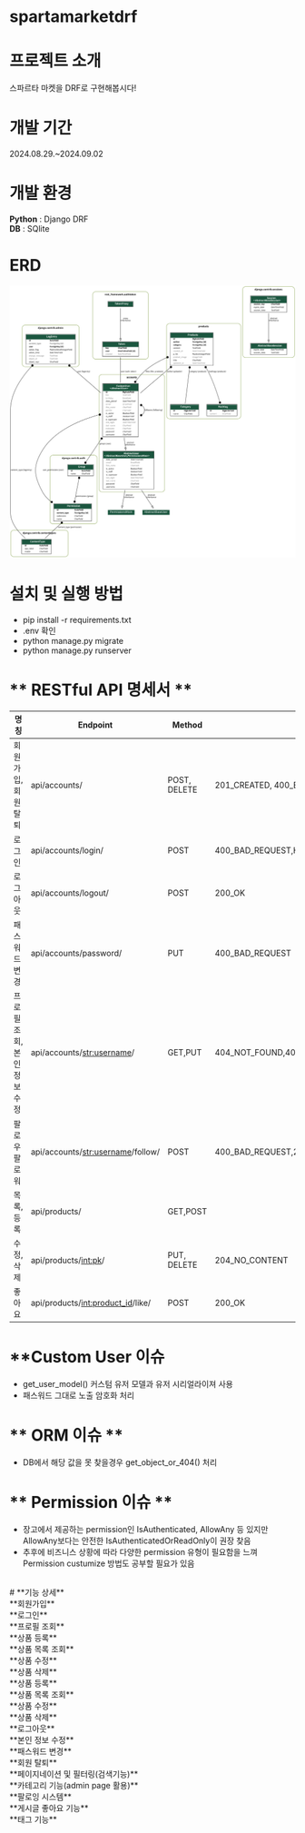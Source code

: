 # spartamarketdrf

# 프로젝트 소개
스파르타 마켓을 DRF로 구현해봅시다!<br>

# 개발 기간
2024.08.29.~2024.09.02<br>

# 개발 환경
**Python** : Django DRF<br>
**DB** : SQlite<br>

# ERD
![image](https://github.com/leeyounghuncom/spartamarketdrf/blob/main/readme/erd.png?raw=true)

# 설치 및 실행 방법
* pip install -r requirements.txt
* .env 확인
* python manage.py migrate
* python manage.py runserver

# ** RESTful API 명세서 **
명칭 | Endpoint | Method | status
|------|---|---|---|
회원가입, 회원탈퇴 | api/accounts/ | POST, DELETE | 201_CREATED, 400_BAD_REQUEST,204_NO_CONTENT
로그인 | api/accounts/login/ | POST | 400_BAD_REQUEST,HTTP_200_OK
로그아웃 | api/accounts/logout/ |  POST | 200_OK
패스워드변경 | api/accounts/password/ | PUT |  400_BAD_REQUEST
프로필 조회, 본인 정보 수정 | api/accounts/<str:username>/ | GET,PUT |404_NOT_FOUND,403_FORBIDDEN,200_OK,400_BAD_REQUEST
팔로우 팔로워 |  api/accounts/<str:username>/follow/ | POST | 400_BAD_REQUEST,200_OK
목록,등록 | api/products/ | GET,POST |
수정, 삭제 | api/products/<int:pk>/ | PUT, DELETE | 204_NO_CONTENT
좋아요 | api/products/<int:product_id>/like/ | POST |  200_OK



    

# **Custom User 이슈
* get_user_model() 커스텀 유저 모델과 유저 시리얼라이져 사용
* 패스워드 그대로 노출 암호화 처리

# ** ORM 이슈 **
* DB에서 해당 값을 못 찾을경우 get_object_or_404() 처리

# ** Permission 이슈 **
* 장고에서 제공하는 permission인 IsAuthenticated, AllowAny 등 있지만 AllowAny보다는 안전한 IsAuthenticatedOrReadOnly이 권장 찾음
* 추후에 비즈니스 상황에 따라 다양한 permission 유형이 필요함을 느껴 Permission custumize 방법도 공부할 필요가 있음




<br>
# **기능 상세**<br>
**회원가입**<br>
**로그인**<br>
**프로필 조회**<br>
**상품 등록**<br>
**상품 목록 조회**<br>
**상품 수정**<br>
**상품 삭제**<br>
**상품 등록**<br>
**상품 목록 조회**<br>
**상품 수정**<br>
**상품 삭제**<br>
**로그아웃**<br>
**본인 정보 수정**<br>
**패스워드 변경**<br>
**회원 탈퇴**<br>
**페이지네이션 및 필터링(검색기능)**<br>
**카테고리 기능(admin page 활용)**<br>
**팔로잉 시스템**<br>
**게시글 좋아요 기능**<br>
**태그 기능**<br>




